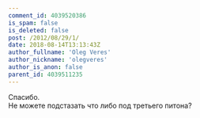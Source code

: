 ```yaml
---
comment_id: 4039520386
is_spam: false
is_deleted: false
post: /2012/08/29/1/
date: 2018-08-14T13:13:43Z
author_fullname: 'Oleg Veres'
author_nickname: 'olegveres'
author_is_anon: false
parent_id: 4039511235
---
```


<p>Спасибо.<br>Не можете подстазать что либо под третьего питона?</p>
